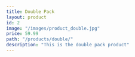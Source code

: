 ```yaml
---
title: Double Pack
layout: product
id: 2
image: "/images/product_double.jpg"
price: 59.99
path: "/products/double/"
description: "This is the double pack product"
---
```

